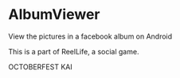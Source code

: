 AlbumViewer
===========

View the pictures in a facebook album on Android

This is a part of ReelLife, a social game.

OCTOBERFEST KAI
